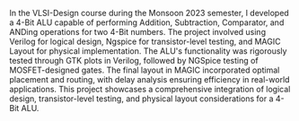 In the VLSI-Design course during the Monsoon 2023 semester, I developed a 4-Bit ALU capable of performing Addition, Subtraction, Comparator, and ANDing operations for two 4-Bit numbers. The project involved using Verilog for logical design, Ngspice for transistor-level testing, and MAGIC Layout for physical implementation. The ALU's functionality was rigorously tested through GTK plots in Verilog, followed by NGSpice testing of MOSFET-designed gates. The final layout in MAGIC incorporated optimal placement and routing, with delay analysis ensuring efficiency in real-world applications. This project showcases a comprehensive integration of logical design, transistor-level testing, and physical layout considerations for a 4-Bit ALU.
